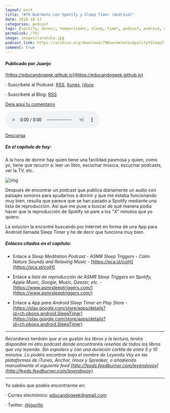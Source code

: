 ```yaml
---
layout: post
title: "#79 Duérmete con Spotify y Sleep Timer (Android)"
date: 2018-10-17
categories: podcast
tags: [spotify, dormir, temporizador, sleep, timer, podcast, android, educandogeek]
permalink: /79/
image: images/caratula.jpg
podcast_link: https://archive.org/download/79DuermeteConSpotifyYSleepTimer/79%20Duermete%20Con%20Spotify%20Y%20Sleep%20Timer.mp3
comment: true
---
```


#### Publicado por Juanjo

[https://educandogeek.github.io](https://educandogeek.github.io)

· Suscríbete al Podcast: [RSS](http://feeds.feedburner.com/educandogeek), [Itunes](https://itunes.apple.com/es/podcast/educando-geek/id1110060146?mt=2), [iVoox](https://www.ivoox.com/podcast-educando-geek_sq_f1580544_1.html)

· Suscríbete al Blog: [RSS](http://feeds.feedburner.com/educandogeekblog)

[Deja aquí tu comentario](https://educandogeek.github.io/79/)

<audio controls>
  <source src="{{ page.podcast_link }}" type="audio/mp3">
</audio>


[Descarga][Mp3]





##### En el capítulo de hoy:


A la hora de dormir hay quien tiene una facilidad pasmosa y quien, como yo, tiene que recurrir a: leer un libro, escuchar música, escuchar podcasts, ver la TV, etc.


![img](https://i.imgur.com/c2hT8da.jpg)


Después de encontrar un podcast que publica diáriamente un audio con paisajes sonoros para ayudarnos a dormir y que me estaba funcionando muy bien, resulta que parece que se han pasado a Spotify mediante una lista de reproducción. Así que me puse a buscar de qué manera podía hacer que la reproducción de Spotify se pare a los "X" minutos que yo quiero. 


La solución la encontré buscando por Internet en forma de una App para Android llamada Sleep Timer y he de decir que funciona muy bien.






##### Enlaces citados en el capítulo:


- Enlace a *Sleep Meditation Podcast - ASMR Sleep Triggers - Calm Nature Sounds and Relaxing Music* - [https://pca.st/cojH](https://pca.st/cojH)

- Enlace a *lista de reproducción de ASMR Sleep Triggers en Spotify, Apple Music, Google, Music, Deezer, etc.* - [https://www.asmrsleeptriggers.com/](https://www.asmrsleeptriggers.com/)

- Enlace a *App para Android Sleep Timer en Play Store* - [https://play.google.com/store/apps/details?id=ch.pboos.android.SleepTimer](https://play.google.com/store/apps/details?id=ch.pboos.android.SleepTimer)




 
_______________

*Recordaros también que si os gustan los libros y la lectura, tenéis disponible mi otro podcast donde encontraréis reseñas de todos los libros que voy leyendo. Sin espoilers y con una duración cortita de entre 5 y 10 minutos. Lo podéis encontrar bajo el nombre de Leyendo Voy en las plataformas de iTunes, Anchor, iVoox y Spreaker, o añadiendo manualmente el siguiente feed [http://feeds.feedburner.com/leyendovoy](http://feeds.feedburner.com/leyendovoy)*






_______________

Ya sabéis que podéis encontrarme en:

· Correo electrónico: [educandogeek@gmail.com](mailto:educandogeek@gmail.com)

· Twitter: [@jgurillo](https://twitter.com/jgurillo)





[Mp3]: https://archive.org/download/79DuermeteConSpotifyYSleepTimer/79%20Duermete%20Con%20Spotify%20Y%20Sleep%20Timer.mp3
